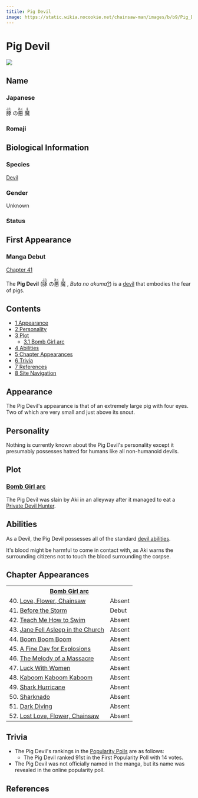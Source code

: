 ```yaml
---
titile: Pig Devil
image: https://static.wikia.nocookie.net/chainsaw-man/images/b/b9/Pig_Devil.png
---
```


# Pig Devil

[![](https://static.wikia.nocookie.net/chainsaw-man/images/b/b9/Pig_Devil.png/revision/latest/scale-to-width-down/350?cb=20200505104738)](https://static.wikia.nocookie.net/chainsaw-man/images/b/b9/Pig_Devil.png/revision/latest?cb=20200505104738)

## Name

### Japanese

<ruby lang="ja"><rb>豚</rb><rp> (</rp><rt>ぶた</rt><rp>) </rp></ruby> の<ruby lang="ja"><rb>悪</rb><rp> (</rp><rt>あく</rt><rp>) </rp></ruby> <ruby lang="ja"><rb>魔</rb><rp> (</rp><rt>ま</rt><rp>)</rp></ruby>

### Romaji

## Biological Information

### Species

[Devil](/wiki/Devil "Devil")

### Gender

Unknown

### Status

## First Appearance

### Manga Debut

[Chapter 41](/wiki/Chapter_41 "Chapter 41")

The **Pig Devil** (<ruby lang="ja"><rb>豚</rb><rp> (</rp><rt>ぶた</rt><rp>) </rp></ruby> の<ruby lang="ja"><rb>悪</rb><rp> (</rp><rt>あく</rt><rp>) </rp></ruby> <ruby lang="ja"><rb>魔</rb><rp> (</rp><rt>ま</rt><rp>) </rp></ruby> , _Buta no akuma_[?](http://en.wikipedia.org/wiki/Help:Installing_Japanese_character_sets "wikipedia:Help:Installing Japanese character sets")) is a [devil](/wiki/Devil "Devil") that embodies the fear of pigs.

## Contents

-   [1 Appearance](#Appearance)
-   [2 Personality](#Personality)
-   [3 Plot](#Plot)
    -   [3.1 Bomb Girl arc](#Bomb_Girl_arc)
-   [4 Abilities](#Abilities)
-   [5 Chapter Appearances](#Chapter_Appearances)
-   [6 Trivia](#Trivia)
-   [7 References](#References)
-   [8 Site Navigation](#Site_Navigation)

## Appearance

The Pig Devil's appearance is that of an extremely large pig with four eyes. Two of which are very small and just above its snout.

## Personality

Nothing is currently known about the Pig Devil's personality except it presumably possesses hatred for humans like all non-humanoid devils.

## Plot

### [Bomb Girl arc](/wiki/Bomb_Girl_arc "Bomb Girl arc")

The Pig Devil was slain by Aki in an alleyway after it managed to eat a [Private Devil Hunter](/wiki/Devil_Hunter "Devil Hunter").

## Abilities

As a Devil, the Pig Devil possesses all of the standard [devil abilities](/wiki/Devil#General_Abilities "Devil").

It's blood might be harmful to come in contact with, as Aki warns the surrounding citizens not to touch the blood surrounding the corpse.

## Chapter Appearances

<table><tbody><tr><th colspan="2"><center><a href="/wiki/Bomb_Girl_arc" title="Bomb Girl arc"><span>Bomb Girl arc</span></a></center></th></tr><tr><td>40. <a href="/wiki/Chapter_40" title="Chapter 40">Love, Flower, Chainsaw</a></td><td><span>Absent</span></td></tr><tr><td>41. <a href="/wiki/Chapter_41" title="Chapter 41">Before the Storm</a></td><td><span>Debut</span></td></tr><tr><td>42. <a href="/wiki/Chapter_42" title="Chapter 42">Teach Me How to Swim</a></td><td><span>Absent</span></td></tr><tr><td>43. <a href="/wiki/Chapter_43" title="Chapter 43">Jane Fell Asleep in the Church</a></td><td><span>Absent</span></td></tr><tr><td>44. <a href="/wiki/Chapter_44" title="Chapter 44">Boom Boom Boom</a></td><td><span>Absent</span></td></tr><tr><td>45. <a href="/wiki/Chapter_45" title="Chapter 45">A Fine Day for Explosions</a></td><td><span>Absent</span></td></tr><tr><td>46. <a href="/wiki/Chapter_46" title="Chapter 46">The Melody of a Massacre</a></td><td><span>Absent</span></td></tr><tr><td>47. <a href="/wiki/Chapter_47" title="Chapter 47">Luck With Women</a></td><td><span>Absent</span></td></tr><tr><td>48. <a href="/wiki/Chapter_48" title="Chapter 48">Kaboom Kaboom Kaboom</a></td><td><span>Absent</span></td></tr><tr><td>49. <a href="/wiki/Chapter_49" title="Chapter 49">Shark Hurricane</a></td><td><span>Absent</span></td></tr><tr><td>50. <a href="/wiki/Chapter_50" title="Chapter 50">Sharknado</a></td><td><span>Absent</span></td></tr><tr><td>51. <a href="/wiki/Chapter_51" title="Chapter 51">Dark Diving</a></td><td><span>Absent</span></td></tr><tr><td>52. <a href="/wiki/Chapter_52" title="Chapter 52">Lost Love, Flower, Chainsaw</a></td><td><span>Absent</span></td></tr></tbody></table>

## Trivia

-   The Pig Devil's rankings in the [Popularity Polls](/wiki/Popularity_Polls "Popularity Polls") are as follows:
    -   The Pig Devil ranked 91st in the First Popularity Poll with 14 votes.
-   The Pig Devil was not officially named in the manga, but its name was revealed in the online popularity poll.

## References